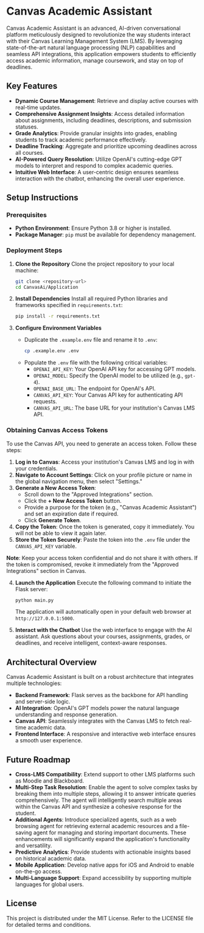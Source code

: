 # Canvas Academic Assistant

Canvas Academic Assistant is an advanced, AI-driven conversational platform meticulously designed to revolutionize the way students interact with their Canvas Learning Management System (LMS). By leveraging state-of-the-art natural language processing (NLP) capabilities and seamless API integrations, this application empowers students to efficiently access academic information, manage coursework, and stay on top of deadlines.

## Key Features
- **Dynamic Course Management**: Retrieve and display active courses with real-time updates.
- **Comprehensive Assignment Insights**: Access detailed information about assignments, including deadlines, descriptions, and submission statuses.
- **Grade Analytics**: Provide granular insights into grades, enabling students to track academic performance effectively.
- **Deadline Tracking**: Aggregate and prioritize upcoming deadlines across all courses.
- **AI-Powered Query Resolution**: Utilize OpenAI's cutting-edge GPT models to interpret and respond to complex academic queries.
- **Intuitive Web Interface**: A user-centric design ensures seamless interaction with the chatbot, enhancing the overall user experience.

## Setup Instructions

### Prerequisites
- **Python Environment**: Ensure Python 3.8 or higher is installed.
- **Package Manager**: `pip` must be available for dependency management.

### Deployment Steps

1. **Clone the Repository**
   Clone the project repository to your local machine:
   ```bash
   git clone <repository-url>
   cd CanvasAi/Application
   ```

2. **Install Dependencies**
   Install all required Python libraries and frameworks specified in `requirements.txt`:
   ```bash
   pip install -r requirements.txt
   ```

3. **Configure Environment Variables**
   - Duplicate the `.example.env` file and rename it to `.env`:
     ```bash
     cp .example.env .env
     ```
   - Populate the `.env` file with the following critical variables:
     - `OPENAI_API_KEY`: Your OpenAI API key for accessing GPT models.
     - `OPENAI_MODEL`: Specify the OpenAI model to be utilized (e.g., `gpt-4`).
     - `OPENAI_BASE_URL`: The endpoint for OpenAI's API.
     - `CANVAS_API_KEY`: Your Canvas API key for authenticating API requests.
     - `CANVAS_API_URL`: The base URL for your institution's Canvas LMS API.

### Obtaining Canvas Access Tokens
To use the Canvas API, you need to generate an access token. Follow these steps:

1. **Log in to Canvas**: Access your institution's Canvas LMS and log in with your credentials.
2. **Navigate to Account Settings**: Click on your profile picture or name in the global navigation menu, then select "Settings."
3. **Generate a New Access Token**:
   - Scroll down to the "Approved Integrations" section.
   - Click the **+ New Access Token** button.
   - Provide a purpose for the token (e.g., "Canvas Academic Assistant") and set an expiration date if required.
   - Click **Generate Token**.
4. **Copy the Token**: Once the token is generated, copy it immediately. You will not be able to view it again later.
5. **Store the Token Securely**: Paste the token into the `.env` file under the `CANVAS_API_KEY` variable.

**Note**: Keep your access token confidential and do not share it with others. If the token is compromised, revoke it immediately from the "Approved Integrations" section in Canvas.

4. **Launch the Application**
   Execute the following command to initiate the Flask server:
   ```bash
   python main.py
   ```
   The application will automatically open in your default web browser at `http://127.0.0.1:5000`.

5. **Interact with the Chatbot**
   Use the web interface to engage with the AI assistant. Ask questions about your courses, assignments, grades, or deadlines, and receive intelligent, context-aware responses.

## Architectural Overview
Canvas Academic Assistant is built on a robust architecture that integrates multiple technologies:
- **Backend Framework**: Flask serves as the backbone for API handling and server-side logic.
- **AI Integration**: OpenAI's GPT models power the natural language understanding and response generation.
- **Canvas API**: Seamlessly integrates with the Canvas LMS to fetch real-time academic data.
- **Frontend Interface**: A responsive and interactive web interface ensures a smooth user experience.

## Future Roadmap
- **Cross-LMS Compatibility**: Extend support to other LMS platforms such as Moodle and Blackboard.
- **Multi-Step Task Resolution**: Enable the agent to solve complex tasks by breaking them into multiple steps, allowing it to answer intricate queries comprehensively. The agent will intelligently search multiple areas within the Canvas API and synthesize a cohesive response for the student.
- **Additional Agents**: Introduce specialized agents, such as a web browsing agent for retrieving external academic resources and a file-saving agent for managing and storing important documents. These enhancements will significantly expand the application's functionality and versatility.
- **Predictive Analytics**: Provide students with actionable insights based on historical academic data.
- **Mobile Application**: Develop native apps for iOS and Android to enable on-the-go access.
- **Multi-Language Support**: Expand accessibility by supporting multiple languages for global users.

## License
This project is distributed under the MIT License. Refer to the LICENSE file for detailed terms and conditions.

